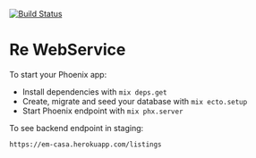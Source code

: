 [![Build Status](https://travis-ci.org/gusaiani/re.svg?branch=master)](https://travis-ci.org/gusaiani/re)
# Re WebService

To start your Phoenix app:

  * Install dependencies with `mix deps.get`
  * Create, migrate and seed your database with `mix ecto.setup`
  * Start Phoenix endpoint with `mix phx.server`

To see backend endpoint in staging:

`https://em-casa.herokuapp.com/listings`
